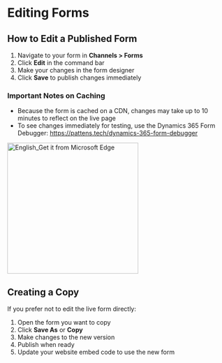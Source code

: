 # Editing Forms

## How to Edit a Published Form

1. Navigate to your form in **Channels > Forms**
2. Click **Edit** in the command bar
3. Make your changes in the form designer
4. Click **Save** to publish changes immediately

### Important Notes on Caching

- Because the form is cached on a CDN, changes may take up to 10 minutes to reflect on the live page
- To see changes immediately for testing, use the Dynamics 365 Form Debugger: https://pattens.tech/dynamics-365-form-debugger

<a href="https://microsoftedge.microsoft.com/addons/detail/dynamics-365-form-debugge/ceoaoafhphcpdokfdfkiilmndbepbbec">
  <img width="300" alt="English_Get it from Microsoft Edge" src="https://github.com/user-attachments/assets/28f14c7c-a752-4fd0-9bc4-1c6da358adee" />
</a>

## Creating a Copy

If you prefer not to edit the live form directly:

1. Open the form you want to copy
2. Click **Save As** or **Copy**
3. Make changes to the new version
4. Publish when ready
5. Update your website embed code to use the new form

